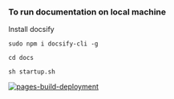 ### To run documentation on local machine
Install docsify

`sudo npm i docsify-cli -g` 

`cd docs`

`sh startup.sh`

[![pages-build-deployment](https://github.com/dudhwalas/dudhwala/actions/workflows/pages/pages-build-deployment/badge.svg)](https://github.com/dudhwalas/dudhwala/actions/workflows/pages/pages-build-deployment)
